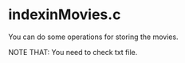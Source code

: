 # indexinMovies.c

You can do some operations for storing the movies.

NOTE THAT: You need to check txt file.
